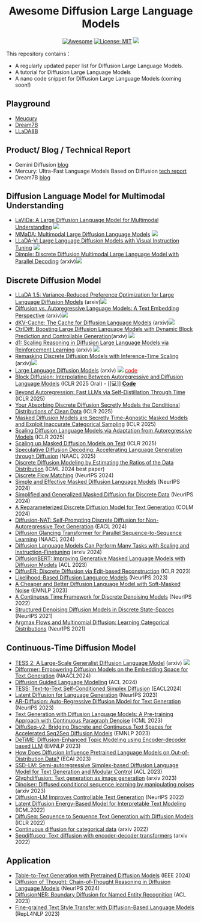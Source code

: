 <div align="center">
  
# Awesome Diffusion Large Language Models

[![Awesome](https://awesome.re/badge.svg)](https://github.com/XiaoYee/Awesome_Efficient_LRM_Reasoning) 
[![License: MIT](https://img.shields.io/badge/License-MIT-green.svg)](https://opensource.org/licenses/MIT)
![](https://img.shields.io/github/last-commit/yczhou001/Awesome-Diffusion-LLM?color=green) 

</div>

This repository contains：
  - A regularly updated paper list for Diffusion Large Language Models.
  - A tutorial for Diffusion Large Language Models
  - A nano code snippet for Diffusion Large Language Models (coming soon!)


## Playground
- [Meucury](https://chat.inceptionlabs.ai/)
- [Dream7B](https://huggingface.co/spaces/multimodalart/Dream)
- [LLaDA8B](https://huggingface.co/spaces/multimodalart/LLaDA)


## Product/ Blog / Technical Report
- Gemini Diffusion [blog](https://deepmind.google/models/gemini-diffusion/) 
- Mercury: Ultra-Fast Language Models Based on Diffusion [tech report](https://drive.google.com/file/d/1xrqTqF88OZblf0NgMjr1REU4doYlkNXf/view)
- Dream7B [blog](https://hkunlp.github.io/blog/2025/dream/)


## Diffusion Language Model for Multimodal Understanding

- [LaViDa: A Large Diffusion Language Model for Multimodal Understanding](https://arxiv.org/pdf/2505.16839) ![](https://img.shields.io/badge/abs-2025.05-red)
- [MMaDA: Multimodal Large Diffusion Language Models](https://arxiv.org/pdf/2505.15809) ![](https://img.shields.io/badge/abs-2025.05-red)
- [LLaDA-V: Large Language Diffusion Models with Visual Instruction Tuning](https://arxiv.org/pdf/2505.16933) ![](https://img.shields.io/badge/abs-2025.05-red)
- [Dimple: Discrete Diffusion Multimodal Large Language Model with Parallel Decoding](https://arxiv.org/pdf/2505.16990) (arxiv)![](https://img.shields.io/badge/abs-2025.05-red)


## Discrete Diffusion Model

- [LLaDA 1.5: Variance-Reduced Preference Optimization for Large Language Diffusion Models](https://arxiv.org/pdf/2505.19223) (arxiv)![](https://img.shields.io/badge/abs-2025.05-red)
- [Diffusion vs. Autoregressive Language Models: A Text Embedding Perspective](https://arxiv.org/pdf/2505.15045) (arxiv)![](https://img.shields.io/badge/abs-2025.05-red)
- [dKV-Cache: The Cache for Diffusion Language Models](https://arxiv.org/pdf/2505.15781) (arxiv)![](https://img.shields.io/badge/abs-2025.05-red)
- [CtrlDiff: Boosting Large Diffusion Language Models with Dynamic Block Prediction and Controllable Generation](https://arxiv.org/pdf/2505.14455)(arxiv) ![](https://img.shields.io/badge/abs-2025.05-red)
- [d1: Scaling Reasoning in Diffusion Large Language Models via Reinforcement Learning](https://arxiv.org/abs/2504.12216) (arxiv) ![](https://img.shields.io/badge/abs-2025.04-red)
- [Remasking Discrete Diffusion Models with Inference-Time Scaling](https://arxiv.org/pdf/2503.00307) (arxiv)![](https://img.shields.io/badge/abs-2025.03-red)
- [Large Language Diffusion Models](https://arxiv.org/pdf/2502.09992) (arxiv) ![](https://img.shields.io/badge/abs-2025.02-red) [<span style="color: red;">code</span>](https://github.com/ML-GSAI/LLaDA)
- [Block Diffusion: Interpolating Between Autoregressive and Diffusion Language Models](https://arxiv.org/pdf/2503.09573) (ICLR 2025 Oral) - [[💻]] [**Code**](https://github.com/kuleshov-group/bd3lms)
- [Beyond Autoregression: Fast LLMs via Self-Distillation Through Time](https://arxiv.org/pdf/2410.21035) (ICLR 2025)
- [Your Absorbing Discrete Diffusion Secretly Models the Conditional Distributions of Clean Data](https://arxiv.org/pdf/2406.03736) (ICLR 2025)
- [Masked Diffusion Models are Secretly Time-Agnostic Masked Models and Exploit Inaccurate Categorical Sampling](https://arxiv.org/pdf/2409.02908) (ICLR 2025)
- [Scaling Diffusion Language Models via Adaptation from Autoregressive Models](https://arxiv.org/pdf/2410.17891) (ICLR 2025)
- [Scaling up Masked Diffusion Models on Text](https://arxiv.org/pdf/2410.18514) (ICLR 2025)
- [Speculative Diffusion Decoding: Accelerating Language Generation through Diffusion](https://arxiv.org/pdf/2408.05636) (NAACL 2025)
- [Discrete Diffusion Modeling by Estimating the Ratios of the Data Distribution](https://arxiv.org/pdf/2310.16834) (ICML 2024 best paper)
- [Discrete Flow Matching](https://arxiv.org/pdf/2407.15595) (NeurIPS 2024)
- [Simple and Effective Masked Diffusion Language Models](https://arxiv.org/pdf/2406.07524) (NeurIPS 2024)
- [Simplified and Generalized Masked Diffusion for Discrete Data](https://arxiv.org/pdf/2406.04329) (NeurIPS 2024)
- [A Reparameterized Discrete Diffusion Model for Text Generation](https://arxiv.org/pdf/2302.05737) (COLM 2024)
- [Diffusion-NAT: Self-Prompting Discrete Diffusion for Non-Autoregressive Text Generation](https://aclanthology.org/2024.eacl-long.86.pdf) (EACL 2024)
- [Diffusion Glancing Transformer for Parallel Sequence-to-Sequence Learning](https://aclanthology.org/2024.naacl-long.271.pdf) (NAACL 2024)
- [Diffusion Language Models Can Perform Many Tasks with Scaling and Instruction-Finetuning](https://arxiv.org/pdf/2308.12219) (arxiv 2024)
- [DiffusionBERT: Improving Generative Masked Language Models with Diffusion Models](https://arxiv.org/pdf/2211.15029) (ACL 2023)
- [DiffusER: Discrete Diffusion via Edit-based Reconstruction](https://arxiv.org/pdf/2210.16886) (ICLR 2023)
- [Likelihood-Based Diffusion Language Models](https://openreview.net/pdf?id=e2MCL6hObn) (NeurIPS 2023)
- [A Cheaper and Better Diffusion Language Model with Soft-Masked Noise](https://arxiv.org/pdf/2304.04746) (EMNLP 2023)
- [A Continuous Time Framework for Discrete Denoising Models](https://arxiv.org/pdf/2205.14987) (NeurIPS 2022)
- [Structured Denoising Diffusion Models in Discrete State-Spaces](https://arxiv.org/pdf/2107.03006) (NeurIPS 2021)
- [Argmax Flows and Multinomial Diffusion: Learning Categorical Distributions](https://arxiv.org/pdf/2102.05379) (NeurIPS 2021)
  

## Continuous-Time Diffusion Model 
- [TESS 2: A Large-Scale Generalist Diffusion Language Model](https://arxiv.org/pdf/2502.13917) (arxiv) ![](https://img.shields.io/badge/abs-2025.02-red)
- [Difformer: Empowering Diffusion Models on the Embedding Space for Text Generation](https://aclanthology.org/2024.naacl-long.261.pdf) (NAACL2024)
- [Diffusion Guided Language Modeling](https://aclanthology.org/2024.findings-acl.887.pdf) (ACL 2024)
- [TESS: Text-to-Text Self-Conditioned Simplex Diffusion](https://aclanthology.org/2024.eacl-long.144.pdf) (EACL2024)
- [Latent Diffusion for Language Generation](https://openreview.net/pdf?id=NKdtztladR) (NeurIPS 2023)
- [AR-Diffusion: Auto-Regressive Diffusion Model for Text Generation](https://arxiv.org/pdf/2305.09515) (NeurIPS 2023)
- [Text Generation with Diffusion Language Models: A Pre-training Approach with Continuous Paragraph Denoise](https://arxiv.org/pdf/2212.11685) (ICML 2023)
- [DiffuSeq-v2: Bridging Discrete and Continuous Text Spaces for Accelerated Seq2Seq Diffusion Models](https://aclanthology.org/2023.findings-emnlp.660.pdf) (EMNLP 2023)
- [DeTiME: Diffusion-Enhanced Topic Modeling using Encoder-decoder based LLM](https://arxiv.org/pdf/2310.15296) (EMNLP 2023)
- [How Does Diffusion Influence Pretrained Language Models on Out-of-Distribution Data?](https://arxiv.org/pdf/2307.13949) (ECAI 2023)
- [SSD-LM: Semi-autoregressive Simplex-based Diffusion Language Model for Text Generation and Modular Control](https://aclanthology.org/2023.acl-long.647.pdf) (ACL 2023)
- [Glyphdiffusion: Text generation as image generation](https://arxiv.org/pdf/2304.12519) (arxiv 2023)
- [Dinoiser: Diffused conditional sequence learning by manipulating noises](https://arxiv.org/pdf/2302.10025) (arxiv 2023)
- [Diffusion-LM Improves Controllable Text Generation](https://openreview.net/pdf?id=3s9IrEsjLyk) (NeurIPS 2022)
- [Latent Diffusion Energy-Based Model for Interpretable Text Modeling](https://proceedings.mlr.press/v162/yu22h/yu22h.pdf) (ICML2022)
- [DiffuSeq: Sequence to Sequence Text Generation with Diffusion Models](https://openreview.net/pdf?id=jQj-_rLVXsj) (ICLR 2022)
- [Continuous diffusion for categorical data](https://arxiv.org/pdf/2211.15089) (arxiv 2022)
- [Seqdiffuseq: Text diffusion with encoder-decoder transformers](https://arxiv.org/pdf/2212.10325) (arxiv 2022)






## Application
- [Table-to-Text Generation with Pretrained Diffusion Models](https://arxiv.org/pdf/2409.13739) (IEEE 2024)
- [Diffusion of Thought: Chain-of-Thought Reasoning in Diffusion Language Models](https://arxiv.org/pdf/2402.07754) (NeurIPS 2024)
- [DiffusionNER: Boundary Diffusion for Named Entity Recognition](https://aclanthology.org/2023.acl-long.215.pdf) (ACL 2023)
- [Fine-grained Text Style Transfer with Diffusion-Based Language Models](https://aclanthology.org/2023.repl4nlp-1.6.pdf) (RepL4NLP 2023)



